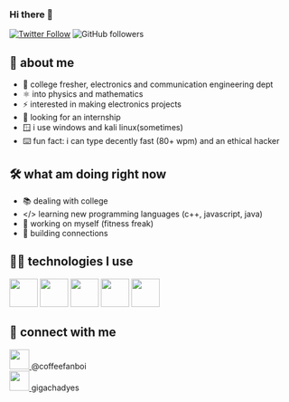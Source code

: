 ### Hi there 👋
[![Twitter Follow](https://img.shields.io/twitter/follow/coffeefanboi?label=Follow)](https://twitter.com/intent/follow?screen_name=coffeefanboi)
![GitHub followers](https://img.shields.io/github/followers/EpikFlux?label=Follow&style=social)

## 👦 about me
- 🏫 college fresher, electronics and communication engineering dept
- ⚛️ into physics and mathematics
- ⚡ interested in making electronics projects
- 👀 looking for an internship
- 🪟 i use windows and kali linux(sometimes)
- ⌨️ fun fact: i can type decently fast (80+ wpm) and an ethical hacker

## 🛠️ what am doing right now
- 📚 dealing with college
- </> learning new programming languages (c++, javascript, java)
- 💪 working on myself (fitness freak)
- 🤝 building connections

## 👨‍💻 technologies I use
<img src="https://user-images.githubusercontent.com/68557696/149619691-6ae25701-986e-4e7d-907b-8f4a5940765f.png" width="50px"></img>
<img src="https://user-images.githubusercontent.com/68557696/149619883-cfd6d773-0f9f-41e3-9c71-0ddd96bec364.png" width="50px"></img>
<img src="https://user-images.githubusercontent.com/68557696/149619832-387a1dc8-2e21-4ef6-aa10-77638e3fce2c.png" width="50px"></img>
<img src="https://user-images.githubusercontent.com/68557696/149619848-f333a745-c932-4dae-9915-a7e7d38a8f47.png" width="50px"></img>
<img src="https://user-images.githubusercontent.com/68557696/149619902-6c39bd93-9494-44a4-91f9-e9b6d2139899.png" width="50px"></img>
<br>

## 🤝 connect with me
<a href="https://twitter.com/coffeefanboi">
<img src="https://user-images.githubusercontent.com/68557696/149621771-ccfdd725-d194-42d6-9668-f73d2043b6c4.png" width="35px">
</a> @coffeefanboi<br>
<a href="https://discordapp.com/users/672393874760663060">
<img src="https://user-images.githubusercontent.com/68557696/149622003-e6fa233e-125b-4a77-a26d-1a27b053a3c2.png" width="35px">
</a> gigachadyes<br>
